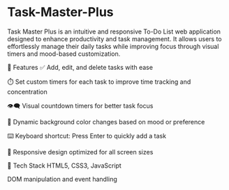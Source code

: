 # Task-Master-Plus
Task Master Plus is an intuitive and responsive To-Do List web application designed to enhance productivity and task management. It allows users to effortlessly manage their daily tasks while improving focus through visual timers and mood-based customization.

🔧 Features
✅ Add, edit, and delete tasks with ease

⏱️ Set custom timers for each task to improve time tracking and concentration

👁️‍🗨️ Visual countdown timers for better task focus

🎨 Dynamic background color changes based on mood or preference

⌨️ Keyboard shortcut: Press Enter to quickly add a task

📱 Responsive design optimized for all screen sizes

🚀 Tech Stack
HTML5, CSS3, JavaScript

DOM manipulation and event handling

